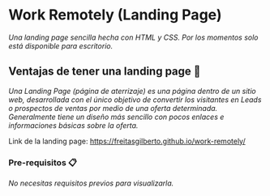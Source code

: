 # Work Remotely (Landing Page)

_Una landing page sencilla hecha con HTML y CSS. Por los momentos solo está disponible para escritorio._

## Ventajas de tener una landing page 🚀

_Una Landing Page (página de aterrizaje) es una página dentro de un sitio web, desarrollada con el único objetivo de convertir los visitantes en Leads o prospectos de ventas por medio de una oferta determinada. Generalmente tiene un diseño más sencillo con pocos enlaces e informaciones básicas sobre la oferta._

Link de la landing page: https://freitasgilberto.github.io/work-remotely/

### Pre-requisitos 📋

_No necesitas requisitos previos para visualizarla._
 
